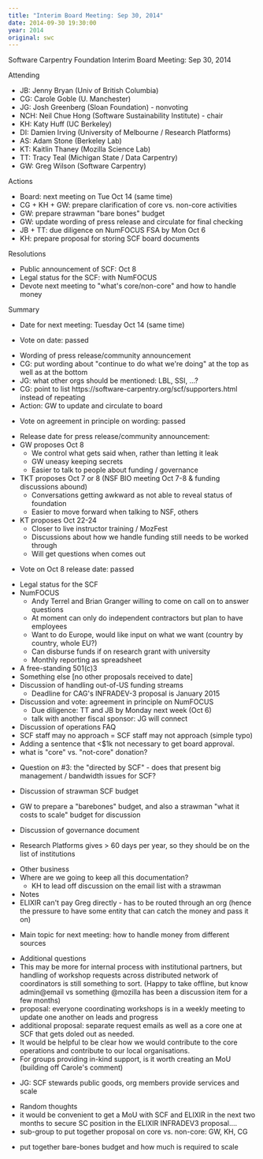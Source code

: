 ```yaml
---
title: "Interim Board Meeting: Sep 30, 2014"
date: 2014-09-30 19:30:00
year: 2014
original: swc
---
```

<p>Software Carpentry Foundation Interim Board Meeting: Sep 30, 2014</p>
<p>Attending</p>
<ul>
<li>JB: Jenny Bryan (Univ of British Columbia)</li>
<li>CG: Carole Goble (U. Manchester)</li>
<li>JG: Josh Greenberg (Sloan Foundation) - nonvoting</li>
<li>NCH: Neil Chue Hong (Software Sustainability Institute) - chair</li>
<li>KH: Katy Huff (UC Berkeley)</li>
<li>DI: Damien Irving (University of Melbourne / Research Platforms)</li>
<li>AS: Adam Stone (Berkeley Lab)</li>
<li>KT: Kaitlin Thaney (Mozilla Science Lab)</li>
<li>TT: Tracy Teal (Michigan State / Data Carpentry)</li>
<li>GW: Greg Wilson (Software Carpentry)</li>
</ul>
<p>Actions</p>
<ul>
<li>Board: next meeting on Tue Oct 14 (same time)</li>
<li>CG + KH + GW: prepare clarification of core vs. non-core activities</li>
<li>GW: prepare strawman "bare bones" budget</li>
<li>GW: update wording of press release and circulate for final checking</li>
<li>JB + TT: due diligence on NumFOCUS FSA by Mon Oct 6</li>
<li>KH: prepare proposal for storing SCF board documents</li>
</ul>
<p>Resolutions</p>
<ul>
<li>Public announcement of SCF: Oct 8</li>
<li>Legal status for the SCF: with NumFOCUS</li>
<li>Devote next meeting to "what's core/non-core" and how to handle money</li>
</ul>
<p>Summary</p>
<ul>
<li>Date for next meeting: Tuesday Oct 14 (same time)</li>
<li><p>Vote on date: passed</p></li>
<li>Wording of press release/community announcement</li>
<li>CG: put wording about "continue to do what we're doing" at the top as well as at the bottom</li>
<li>JG: what other orgs should be mentioned: LBL, SSI, ...?</li>
<li>CG: point to list https://software-carpentry.org/scf/supporters.html instead of repeating</li>
<li>Action: GW to update and circulate to board</li>
<li><p>Vote on agreement in principle on wording: passed</p></li>
<li>Release date for press release/community announcement:</li>
<li>GW proposes Oct 8
<ul>
<li>We control what gets said when, rather than letting it leak</li>
<li>GW uneasy keeping secrets</li>
<li>Easier to talk to people about funding / governance</li>
</ul></li>
<li>TKT proposes Oct 7 or 8 (NSF BIO meeting Oct 7-8 &amp; funding discussions abound)
<ul>
<li>Conversations getting awkward as not able to reveal status of foundation</li>
<li>Easier to move forward when talking to NSF, others</li>
</ul></li>
<li>KT proposes Oct 22-24
<ul>
<li>Closer to live instructor training / MozFest</li>
<li>Discussions about how we handle funding still needs to be worked through</li>
<li>Will get questions when comes out</li>
</ul></li>
<li><p>Vote on Oct 8 release date: passed</p></li>
<li>Legal status for the SCF</li>
<li>NumFOCUS
<ul>
<li>Andy Terrel and Brian Granger willing to come on call on to answer questions</li>
<li>At moment can only do independent contractors but plan to have employees</li>
<li>Want to do Europe, would like input on what we want (country by country, whole EU?)</li>
<li>Can disburse funds if on research grant with university</li>
<li>Monthly reporting as spreadsheet</li>
</ul></li>
<li>A free-standing 501(c)3</li>
<li>Something else [no other proposals received to date]</li>
<li>Discussion of handling out-of-US funding streams
<ul>
<li>Deadline for CAG's INFRADEV-3 proposal is January 2015</li>
</ul></li>
<li>Discussion and vote: agreement in principle on NumFOCUS
<ul>
<li>Due diligence: TT and JB by Monday next week (Oct 6)</li>
<li>talk with another fiscal sponsor: JG will connect</li>
</ul></li>
<li>Discussion of operations FAQ</li>
<li>SCF staff may no approach = SCF staff may not approach (simple typo)</li>
<li>Adding a sentence that &lt;$1k not necessary to get board approval.</li>
<li>what is "core" vs. "not-core" donation?</li>
<li><p>Question on #3: the "directed by SCF" - does that present big management / bandwidth issues for SCF?</p></li>
<li>Discussion of strawman SCF budget</li>
<li><p>GW to prepare a "barebones" budget, and also a strawman "what it costs to scale" budget for discussion</p></li>
<li>Discussion of governance document</li>
<li><p>Research Platforms gives &gt; 60 days per year, so they should be on the list of institutions</p></li>
<li>Other business</li>
<li>Where are we going to keep all this documentation?
<ul>
<li>KH to lead off discussion on the email list with a strawman</li>
</ul></li>
<li>Notes</li>
<li>ELIXIR can't pay Greg directly - has to be routed through an org (hence the pressure to have some entity that can catch the money and pass it on)</li>
<li><p>Main topic for next meeting: how to handle money from different sources</p></li>
<li>Additional questions</li>
<li>This may be more for internal process with institutional partners, but handling of workshop requests across distributed network of coordinators is still something to sort. (Happy to take offline, but know admin@email vs something <span class="citation">@mozilla</span> has been a discussion item for a few months)</li>
<li>proposal: everyone coordinating workshops is in a weekly meeting to update one another on leads and progress</li>
<li>additional proposal: separate request emails as well as a core one at SCF that gets doled out as needed.</li>
<li>It would be helpful to be clear how we would contribute to the core operations and contribute to our local organisations.</li>
<li>For groups providing in-kind support, is it worth creating an MoU (building off Carole's comment)</li>
<li><p>JG: SCF stewards public goods, org members provide services and scale</p></li>
<li>Random thoughts</li>
<li>it would be convenient to get a MoU with SCF and ELIXIR in the next two months to secure SC position in the ELIXIR INFRADEV3 proposal....</li>
<li>sub-group to put together proposal on core vs. non-core: GW, KH, CG</li>
<li><p>put together bare-bones budget and how much is required to scale</p></li>
</ul>
